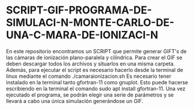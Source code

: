 # SCRIPT-GIF-PROGRAMA-DE-SIMULACI-N-MONTE-CARLO-DE-UNA-C-MARA-DE-IONIZACI-N
En este repositorio encontramos un SCRIPT que permite generar GIFT's de las cámaras de ionización plano-paralela y cilíndrica. Para crear el GIF se deben descargar todos los archivos y situarlos en una misma carpeta. Además, para ejecutar el script es necesario hacerlo desde la terminal de linux mediante el comando ./camaraionizacion.sh
Es necesario tener instalado en la terminal tanto gfortran-11 como gnuplot. Esto puede hacerse escribiendo en la terminal el comando sudo apt install gfortran-11. Una vez ejecutado el programa, se podrán elegir una serie de parámetros y se llevará a cabo una única simulación generándose un GIF.
